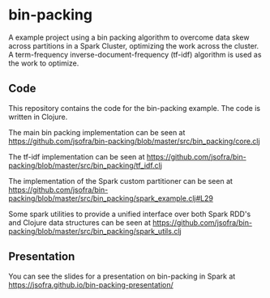 # bin-packing

A example project using a bin packing algorithm to overcome data skew across partitions in a Spark Cluster, optimizing the work across the cluster.
A term-frequency inverse-document-frequency (tf-idf) algorithm is used as the work to optimize.


## Code

This repository contains the code for the bin-packing example.
The code is written in Clojure.

The main bin packing implementation can be seen at https://github.com/jsofra/bin-packing/blob/master/src/bin_packing/core.clj

The tf-idf implementation can be seen at https://github.com/jsofra/bin-packing/blob/master/src/bin_packing/tf_idf.clj

The implementation of the Spark custom partitioner can be seen at https://github.com/jsofra/bin-packing/blob/master/src/bin_packing/spark_example.clj#L29

Some spark utilities to provide a unified interface over both Spark RDD's and Clojure data structures can be seen at https://github.com/jsofra/bin-packing/blob/master/src/bin_packing/spark_utils.clj


## Presentation

You can see the slides for a presentation on bin-packing in Spark at https://jsofra.github.io/bin-packing-presentation/
